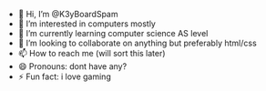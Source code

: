 - 👋 Hi, I’m @K3yBoardSpam
- 👀 I’m interested in computers mostly
- 🌱 I’m currently learning computer science AS level
- 💞️ I’m looking to collaborate on anything but preferably html/css
- 📫 How to reach me (will sort this later)
- 😄 Pronouns: dont have any?
- ⚡ Fun fact: i love gaming

<!---
K3yBoardSpam/K3yBoardSpam is a ✨ special ✨ repository because its `README.md` (this file) appears on your GitHub profile.
You can click the Preview link to take a look at your changes.
--->
